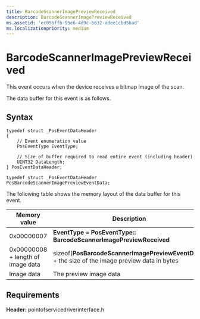 ```yaml
---
title: BarcodeScannerImagePreviewReceived
description: BarcodeScannerImagePreviewReceived
ms.assetid: 'ec05bffb-95e6-4d9c-b632-adee1cbd5bad'
ms.localizationpriority: medium
---
```


# BarcodeScannerImagePreviewReceived


This event occurs when the device receives a bitmap image of the scan.

The data buffer for this event is as follows.

Syntax
------

``` syntax
typedef struct _PosEventDataHeader
{
    // Event enumeration value
    PosEventType EventType;

    // Size of buffer required to read entire event (including header)
    UINT32 DataLength;
} PosEventDataHeader;

typedef struct _PosEventDataHeader PosBarcodeScannerImagePreviewEventData;
```

The following table shows the memory layout of the data buffer for this event.

| Memory value                                 | Description                                                                                                 |
|----------------------------------------------|-------------------------------------------------------------------------------------------------------------|
| 0x00000007                        | **EventType** = **PosEventType:: BarcodeScannerImagePreviewReceived**                            |
| 0x00000008 + length of image data | sizeof(**PosBarcodeScannerImagePreviewEventData**) + the size of the image preview data in bytes |
| Image data                        | The preview image data                                                                           |



Requirements
------------

**Header:** pointofservicedriverinterface.h










